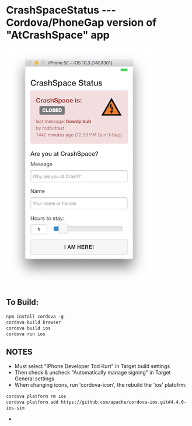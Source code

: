 CrashSpaceStatus --- Cordova/PhoneGap version of "AtCrashSpace" app
====

![screenshot](docs/crashspacestatus-iphone5-screenshot.png)

To Build:
---
```
npm install cordova -g
cordova build browser
cordova build ios
cordova run ios
```


NOTES
------
- Must select "IPhone Developer Tod Kurt" in Target build settings
- Then check & uncheck "Automatically manage signing" in Target General settings
- When changing icons, run 'cordova-icon', the rebuild the 'ios' platofrm:
```
cordova platform rm ios
cordova platform add https://github.com/apache/cordova-ios.git#4.4.0-ios-sim

```

-
